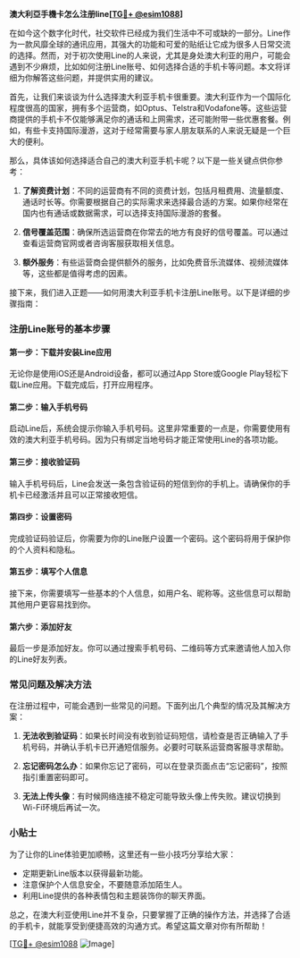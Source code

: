 **澳大利亞手機卡怎么注册line[[TG💪+ @esim1088](https://t.me/s/esim1088)]**

在如今这个数字化时代，社交软件已经成为我们生活中不可或缺的一部分。Line作为一款风靡全球的通讯应用，其强大的功能和可爱的贴纸让它成为很多人日常交流的选择。然而，对于初次使用Line的人来说，尤其是身处澳大利亚的用户，可能会遇到不少麻烦，比如如何注册Line账号、如何选择合适的手机卡等问题。本文将详细为你解答这些问题，并提供实用的建议。

首先，让我们来谈谈为什么选择澳大利亚手机卡很重要。澳大利亚作为一个国际化程度很高的国家，拥有多个运营商，如Optus、Telstra和Vodafone等。这些运营商提供的手机卡不仅能够满足你的通话和上网需求，还可能附带一些优惠套餐。例如，有些卡支持国际漫游，这对于经常需要与家人朋友联系的人来说无疑是一个巨大的便利。

那么，具体该如何选择适合自己的澳大利亚手机卡呢？以下是一些关键点供你参考：

1. **了解资费计划**：不同的运营商有不同的资费计划，包括月租费用、流量额度、通话时长等。你需要根据自己的实际需求来选择最合适的方案。如果你经常在国内也有通话或数据需求，可以选择支持国际漫游的套餐。

2. **信号覆盖范围**：确保所选运营商在你常去的地方有良好的信号覆盖。可以通过查看运营商官网或者咨询客服获取相关信息。

3. **额外服务**：有些运营商会提供额外的服务，比如免费音乐流媒体、视频流媒体等，这些都是值得考虑的因素。

接下来，我们进入正题——如何用澳大利亚手机卡注册Line账号。以下是详细的步骤指南：

### 注册Line账号的基本步骤

#### 第一步：下载并安装Line应用
无论你是使用iOS还是Android设备，都可以通过App Store或Google Play轻松下载Line应用。下载完成后，打开应用程序。

#### 第二步：输入手机号码
启动Line后，系统会提示你输入手机号码。这里非常重要的一点是，你需要使用有效的澳大利亚手机号码。因为只有绑定当地号码才能正常使用Line的各项功能。

#### 第三步：接收验证码
输入手机号码后，Line会发送一条包含验证码的短信到你的手机上。请确保你的手机卡已经激活并且可以正常接收短信。

#### 第四步：设置密码
完成验证码验证后，你需要为你的Line账户设置一个密码。这个密码将用于保护你的个人资料和隐私。

#### 第五步：填写个人信息
接下来，你需要填写一些基本的个人信息，如用户名、昵称等。这些信息可以帮助其他用户更容易找到你。

#### 第六步：添加好友
最后一步是添加好友。你可以通过搜索手机号码、二维码等方式来邀请他人加入你的Line好友列表。

### 常见问题及解决方法

在注册过程中，可能会遇到一些常见的问题。下面列出几个典型的情况及其解决方案：

1. **无法收到验证码**：如果长时间没有收到验证码短信，请检查是否正确输入了手机号码，并确认手机卡已开通短信服务。必要时可联系运营商客服寻求帮助。

2. **忘记密码怎么办**：如果你忘记了密码，可以在登录页面点击“忘记密码”，按照指引重置密码即可。

3. **无法上传头像**：有时候网络连接不稳定可能导致头像上传失败。建议切换到Wi-Fi环境后再试一次。

### 小贴士

为了让你的Line体验更加顺畅，这里还有一些小技巧分享给大家：
- 定期更新Line版本以获得最新功能。
- 注意保护个人信息安全，不要随意添加陌生人。
- 利用Line提供的各种表情包和主题装饰你的聊天界面。

总之，在澳大利亚使用Line并不复杂，只要掌握了正确的操作方法，并选择了合适的手机卡，就能享受到便捷高效的沟通方式。希望这篇文章对你有所帮助！

[[TG💪+ @esim1088](https://t.me/s/esim1088) ![Image](https://i.postimg.cc/4NQfJmqS/Snipaste-2025-05-13-00-14-12.png)]